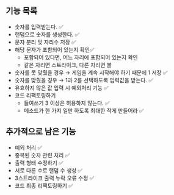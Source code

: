 ## 기능 목록

- 숫자를 입력받는다. ✅
- 랜덤으로 숫자를 생성한다. ✅
- 문자 분리 및 자리수 저장 ✅
- 해당 문자가 포함되어 있는지 확인✅
    - 포함되어 있다면, 어느 자리에 포함되어 있는지 확인
    - 같은 자리면 스트라이크, 다른 자리면 볼
- 숫자를 못 맞췄을 경우 → 게임을 계속 시작해야 하기 때문에 1 저장 ✅
- 숫자를 맞췄을 경우 → 1과 2를 선택하도록 입력값을 받는다. ✅
- 유효하지 않은 값 입력 시 예외처리 기능 ✅
- 코드 리팩토링하기
    - 들여쓰기 3 이상은 허용하지 않는다. ✅
    - 메소드가 한 가지 일만 하도록 최대한 작게 만들어라 ✅

## 추가적으로 남은 기능

- 예외 처리 ✅
- 중복된 숫자 관련 처리 ✅
- 출력 형태 수정하기 ✅
- 서로 다른 수로 랜덤 수 생성 ✅
- 3스트라이크 출력 누락 오류 수정 ✅
- 코드 최종 리팩토링하기 ✅